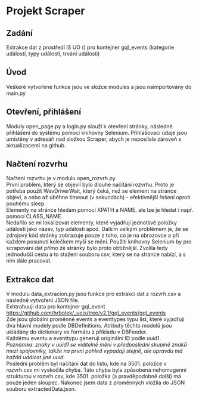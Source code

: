 # Projekt Scraper

## Zadání
Extrakce dat z prostředí IS UO () pro kontejner gql_events (kategorie událostí, typy událostí, trvání události)

## Úvod
Veškeré vytvořené funkce jsou ve složce modules a jsou naimportovány do main.py<br>

## Otevření, přihlášení
Moduly open_page.py a login.py slouží k otevření stránky, následné přihlášení do systému pomocí knihovny Selenium. Přihlašovací údaje jsou umístěny v adresáři nad složkou Scraper, abych je neposílala zároveň s aktualizacemi na github.<br>

## Načtení rozvrhu
Načtení rozvrhu je v modulu open_rozvrh.py<br>
První problém, který se objevil bylo dlouhé načítání rozvrhu. Proto je potřeba použít WevDriverWait, který čeká, než se element na stránce objeví, a nebo až uběhne timeout (v sekundách) - efektivnější řešení oproti pouhému sleep.<br>
Elementy na stránce hledám pomocí XPATH a NAME, ale lze je hledat i např. pomocí CLASS_NAME.<br>
Nedařilo se mi lokalizovat elementy, které vyjadřují jednotlivé položky události jako název, typ události apod. Dalším velkým problémem je, že se zdrojový kód stránky zobrazuje pouze z toho, co je na obrazovce a při každém posunutí kolečkem myši se mění. Použití knihovny Selenium by pro scrapování dat přímo ze stránky bylo proto obtížnější. Zvolila tedy jednodušší cestu a to stažení souboru csv, který se na stránce nabízí, a s ním dále pracovat.

## Extrakce dat
V modulu data_extracion.py jsou funkce pro extrakci dat z rozvrh.csv a následně vytvoření JSON file. <br>
Exhtrahuuji data pro kontejner gql_event https://github.com/hrbolek/_uois/tree/v2.1/gql_events/gql_events <br>
Zde jsou globální proměnné events a eventtypes typu list, které vyjadřují dva hlavní modely podle DBDefinitions. Atributy těchto modelů jsou ukládány do dictionary ve formátu z příkladu v DBFeeder.<br>
Každému eventu a eventtypu generuji originální ID podle uuid1.<br>
*Poznámka: znaky v uuid1 se viditelně mění v předposlední skupině znaků mezi spojovníky, takže na první pohled vypadají stejně, ale opravdu má každá událost jiné uuid.*<br>
Poslední problém byl načítání dat do listu, kde na 3501. položce v rozvrh.csv mi vyskočila chyba. Tato chyba byla způsobená nehomogenní strukturou v rozvrh.csv, kde 3501. položka (a pravděpodobně další) má pouze jeden sloupec.
Nakonec jsem data z proměnných vložila do JSON souboru extractedData.json.
